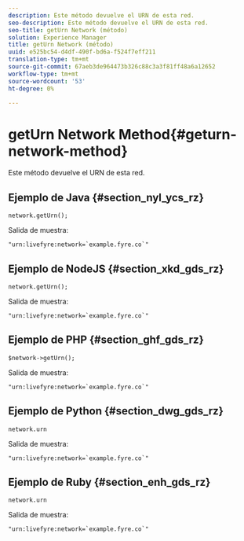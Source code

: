 ```yaml
---
description: Este método devuelve el URN de esta red.
seo-description: Este método devuelve el URN de esta red.
seo-title: getUrn Network (método)
solution: Experience Manager
title: getUrn Network (método)
uuid: e525bc54-d4df-490f-bd6a-f524f7eff211
translation-type: tm+mt
source-git-commit: 67aeb3de964473b326c88c3a3f81ff48a6a12652
workflow-type: tm+mt
source-wordcount: '53'
ht-degree: 0%

---
```



# getUrn Network Method{#geturn-network-method}

Este método devuelve el URN de esta red.

## Ejemplo de Java {#section_nyl_ycs_rz}

```
network.getUrn(); 
```

Salida de muestra:

```
"urn:livefyre:network=`example.fyre.co`" 
```

## Ejemplo de NodeJS {#section_xkd_gds_rz}

```
network.getUrn(); 
```

Salida de muestra:

```
"urn:livefyre:network=`example.fyre.co`" 
```

## Ejemplo de PHP {#section_ghf_gds_rz}

```
$network->getUrn(); 
```

Salida de muestra:

```
"urn:livefyre:network=`example.fyre.co`" 
```

## Ejemplo de Python {#section_dwg_gds_rz}

```
network.urn 
```

Salida de muestra:

```
"urn:livefyre:network=`example.fyre.co`" 
```

## Ejemplo de Ruby {#section_enh_gds_rz}

```
network.urn 
```

Salida de muestra:

```
"urn:livefyre:network=`example.fyre.co`" 
```

